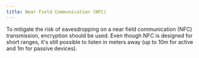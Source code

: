 ```yaml
---
title: Near Field Communication (NFC)
---
```

To mitigate the risk of eavesdropping on a near field communication (NFC) transmission, encryption should  be used. Even though NFC is designed for short ranges, it's still possible to listen in meters away (up to 10m for active and 1m for passive devices).
